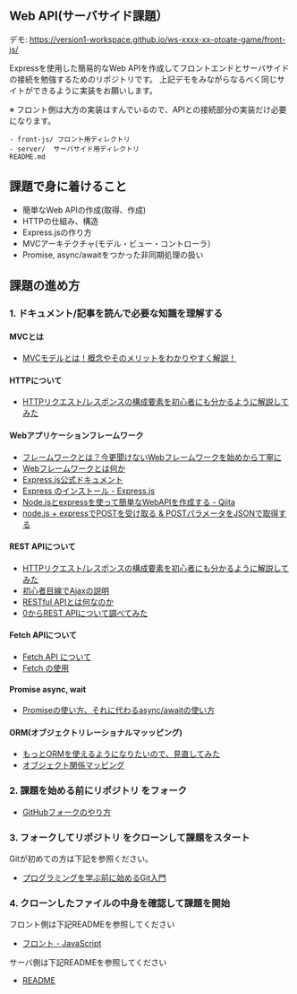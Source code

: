 ## Web API(サーバサイド課題）

デモ: https://version1-workspace.github.io/ws-xxxx-xx-otoate-game/front-js/

Expressを使用した簡易的なWeb APIを作成してフロントエンドとサーバサイドの接続を勉強するためのリポジトリです。
上記デモをみながらなるべく同じサイトができるように実装をお願いします。

※ フロント側は大方の実装はすんでいるので、APIとの接続部分の実装だけ必要になります。

```
- front-js/ フロント用ディレクトリ
- server/  サーバサイド用ディレクトリ
README.md
```

## 課題で身に着けること

- 簡単なWeb APIの作成(取得、作成)
- HTTPの仕組み、構造
- Express.jsの作り方
- MVCアーキテクチャ(モデル・ビュー・コントローラ）
- Promise, async/awaitをつかった非同期処理の扱い

## 課題の進め方

### 1. ドキュメント/記事を読んで必要な知識を理解する

#### MVCとは

- [MVCモデルとは！概念やそのメリットをわかりやすく解説！](https://www.geekly.co.jp/column/cat-technology/1911_040/)

#### HTTPについて

- [HTTPリクエスト/レスポンスの構成要素を初心者にも分かるように解説してみた](https://qiita.com/koheiyamaguchi0203/items/5777c4653a01ae4c7b06)

#### Webアプリケーションフレームワーク

- [フレームワークとは？今更聞けないWebフレームワークを始めから丁寧に](https://blog.codecamp.jp/web_framework)
- [Webフレームワークとは何か](https://postd.cc/what-is-a-web-framework/)
- [Express.js公式ドキュメント](https://expressjs.com/ja/)
- [Express のインストール - Express.js](https://expressjs.com/ja/starter/installing.html)
- [Node.jsとexpressを使って簡単なWebAPIを作成する - Qiita](https://qiita.com/s_harada/items/8e9413b981cfbff4db2d)
- [node.js + expressでPOSTを受け取る & POSTパラメータをJSONで取得する](https://qiita.com/ktanaka117/items/596febd96a63ae1431f8)

#### REST APIについて
- [HTTPリクエスト/レスポンスの構成要素を初心者にも分かるように解説してみた](https://qiita.com/koheiyamaguchi0203/items/5777c4653a01ae4c7b06)
- [初心者目線でAjaxの説明](https://qiita.com/hisamura333/items/e3ea6ae549eb09b7efb9)
- [RESTful APIとは何なのか](https://qiita.com/NagaokaKenichi/items/0647c30ef596cedf4bf2)
- [0からREST APIについて調べてみた](https://qiita.com/masato44gm/items/dffb8281536ad321fb08)

#### Fetch APIについて

- [Fetch API について](https://qiita.com/sotasato/items/31be24d6776f3232c0c0)
- [Fetch の使用](https://developer.mozilla.org/ja/docs/Web/API/Fetch_API/Using_Fetch)

#### Promise async, wait

- [Promiseの使い方、それに代わるasync/awaitの使い方](https://qiita.com/suin/items/97041d3e0691c12f4974)

#### ORM(オブジェクトリレーショナルマッッピング)

- [もっとORMを使えるようになりたいので、見直してみた](https://qiita.com/niisan-tokyo/items/156eb35c6eeaf07b9b65)
- [オブジェクト関係マッピング](https://qiita.com/yk-nakamura/items/acd071f16cda844579b9)

### 2. 課題を始める前にリポジトリ をフォーク

- [GitHubフォークのやり方](https://version-1workspace.gitbook.io/github/how-to-fork)

### 3. フォークしてリポジトリ をクローンして課題をスタート

Gitが初めての方は下記を参照ください。

- [プログラミングを学ぶ前に始めるGit入門](https://version-1workspace.gitbook.io/git/)

### 4. クローンしたファイルの中身を確認して課題を開始

フロント側は下記READMEを参照してください

- [フロント - JavaScript](./front-js/README.md)

サーバ側は下記READMEを参照してください

- [README](./server/README.md)
